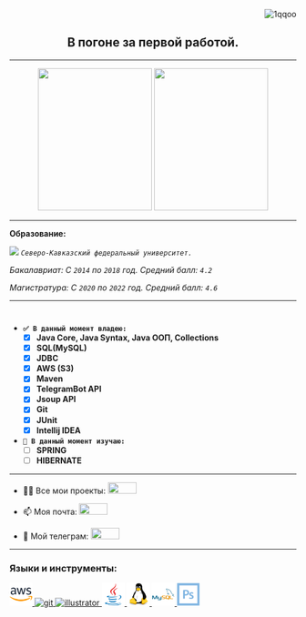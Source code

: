 <p align="right"> <img src="https://komarev.com/ghpvc/?username=1qqoo&label=Profile%20views&color=0e75b6&style=flat" alt="1qqoo" /> </p>

<h2 align="center">В погоне за первой работой.</h2>

___

<p align="center"> <img src="https://media.tenor.com/x1eW6Z7pMnIAAAAj/animated-man-running.gif" width="200" height="250"/> 
  <img src="https://media.tenor.com/iPWC0upqq_QAAAAi/animated-man-running.gif" width="200" height="250"/></p>

___

**Образование:**
>
<img src="https://upload.wikimedia.org/wikipedia/ru/2/2e/%D0%9B%D0%BE%D0%B3%D0%BE%D1%82%D0%B8%D0%BF_%D0%A1%D0%9A%D0%A4%D0%A3.png" width="30" heigth="30"/> *`Северо-Кавказский федеральный университет.`*
>
*Бакалавриат: С `2014` по `2018` год. Средний балл: `4.2`*
>
*Магистратура: С `2020` по `2022` год. Средний балл: `4.6`*

___
<h1 align="left"></h1>

- **`✅ В данный момент владею:`**
  - [x] **Java Core, Java Syntax, Java ООП, Collections**
  - [x] **SQL(MySQL)**
  - [x] **JDBC**
  - [x] **AWS (S3)**
  - [x] **Maven**
  - [x] **TelegramBot API**
  - [x] **Jsoup API**
  - [x] **Git**
  - [x] **JUnit**
  - [x] **Intellij IDEA**

- **`🌱 В данный момент изучаю:`**
  - [ ] **SPRING**
  - [ ] **HIBERNATE**
___

- 👨‍💻 Все мои проекты: [<img src="https://www.pngmart.com/files/15/Web-Blue-Button-PNG-Photos.png" width="50" height="20"/>](https://github.com/A3301Z)

- 📫 Моя почта: [<img src="https://www.pngmart.com/files/15/Web-Blue-Button-PNG-Photos.png" width="50" height="20"/>](artur.zubkov111@gmail.com)

- 🚀 Мой телеграм: [<img src="https://www.pngmart.com/files/15/Web-Blue-Button-PNG-Photos.png" width="50" height="20"/>](https://t.me/H3301C)

<p align="left">
</p>

___

<h3 align="left">Языки и инструменты:</h3>
<p align="left"> <a href="https://aws.amazon.com" target="_blank" rel="noreferrer"> <img src="https://raw.githubusercontent.com/devicons/devicon/master/icons/amazonwebservices/amazonwebservices-original-wordmark.svg" alt="aws" width="40" height="40"/> </a> <a href="https://git-scm.com/" target="_blank" rel="noreferrer"> <img src="https://www.vectorlogo.zone/logos/git-scm/git-scm-icon.svg" alt="git" width="40" height="40"/> </a> <a href="https://www.adobe.com/in/products/illustrator.html" target="_blank" rel="noreferrer"> <img src="https://www.vectorlogo.zone/logos/adobe_illustrator/adobe_illustrator-icon.svg" alt="illustrator" width="40" height="40"/> </a> <a href="https://www.java.com" target="_blank" rel="noreferrer"> <img src="https://raw.githubusercontent.com/devicons/devicon/master/icons/java/java-original.svg" alt="java" width="40" height="40"/> </a> <a href="https://www.linux.org/" target="_blank" rel="noreferrer"> <img src="https://raw.githubusercontent.com/devicons/devicon/master/icons/linux/linux-original.svg" alt="linux" width="40" height="40"/> </a> <a href="https://www.mysql.com/" target="_blank" rel="noreferrer"> <img src="https://raw.githubusercontent.com/devicons/devicon/master/icons/mysql/mysql-original-wordmark.svg" alt="mysql" width="40" height="40"/> </a> <a href="https://www.photoshop.com/en" target="_blank" rel="noreferrer"> <img src="https://raw.githubusercontent.com/devicons/devicon/master/icons/photoshop/photoshop-line.svg" alt="photoshop" width="40" height="40"/> </a> </p>

